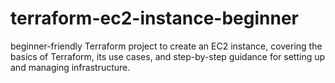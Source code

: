 # terraform-ec2-instance-beginner
 beginner-friendly Terraform project to create an EC2 instance, covering the basics of Terraform, its use cases, and step-by-step guidance for setting up and managing infrastructure.
